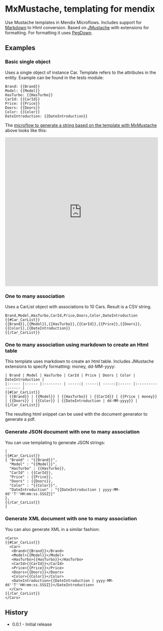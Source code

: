 # MxMustache, templating for mendix

Use Mustache templates in Mendix Microflows. Includes support for [Markdown][1] to Html conversion. Based on [JMustache][2] with
extensions for formatting. For formatting it uses [PegDown][3].

## Examples

### Basic single object

Uses a single object of instance Car. Template refers to the attributes in the entity. Example can be found in the tests module:

    Brand: {{Brand}}
    Model: {{Model}}
    HasTurbo: {{HasTurbo}}
    CarId: {{CarId}}
    Price: {{Price}}
    Doors: {{Doors}}
    Color: {{Color}}
    DateIntroduction: {{DateIntroduction}}

The [microflow to generate a string based on the template with MxMustache][4] above looks like this:

<iframe width='100%' height='491px' frameborder='0' src='https://modelshare.mendix.com/models/152dad95-7e3e-4ad5-ac68-7a1a7a1b4360/simple-mxmustache-example?embed=true' allowfullscreen></iframe>


  
### One to many association

Uses a CarList object with associations to 10 Cars. Result is a CSV string. 

    Brand,Model,HasTurbo,CarId,Price,Doors,Color,DateIntroduction
    {{#Car_CarList}}
    {{Brand}},{{Model}},{{HasTurbo}},{{CarId}},{{Price}},{{Doors}},{{Color}},{{DateIntroduction}}
    {{/Car_CarList}}

### One to many association using markdown to create an Html table

This template uses markdown to create an html table. Includes JMustache extensions to specify formatting: money, dd-MM-yyyy:

    | Brand | Model | HasTurbo | CarId | Price | Doors | Color | DateIntroduction |
    |:----- |:----- |:-------- | -----:| -----:| -----:|:----- |:---------------- |
    {{#Car_CarList}}
    | {{Brand}} | {{Model}} | {{HasTurbo}} | {{CarId}} | {{Price | money}} | {{Doors}} | {{Color}} | {{DateIntroduction | dd-MM-yyyy}} |
    {{/Car_CarList}}

The resulting html snippet can be used with the document generator to generate a pdf.

### Generate JSON document with one to many association

You can use templating to generate JSON strings:

    [
    {{#Car_CarList}}
    { "Brand" : "{{Brand}}",
      "Model" : "{{Model}}",
      "HasTurbo" : {{HasTurbo}},
      "CarId" : {{CarId}},
      "Price" : {{Price}},
      "Doors" : {{Doors}},
      "Color" : "{{Color}}",
      "DateIntroduction" : "{{DateIntroduction | yyyy-MM-dd''T''HH:mm:ss.SSSZ}}"
    },
    {{/Car_CarList}}
    ]

### Generate XML document with one to many association

You can also generate XML in a similar fashion:

    <Cars>
    {{#Car_CarList}}
      <Car>
       <Brand>{{Brand}}</Brand>
       <Model>{{Model}}</Model>
       <HasTurbo>{{HasTurbo}}</HasTurbo>
       <CarId>{{CarId}}</CarId>
       <Price>{{Price}}</Price>
       <Doors>{{Doors}}</Doors>
       <Color>{{Color}}</Color>
       <DateIntroduction>{{DateIntroduction | yyyy-MM-dd''T''HH:mm:ss.SSSZ}}</DateIntroduction>
      </Car>
    {{/Car_CarList}}
    </Cars>

## History

 * 0.0.1 - Initial release
 
 [1]: https://github.com/adam-p/markdown-here/wiki/Markdown-Cheatsheet
 [2]: https://github.com/samskivert/jmustache
 [3]: https://github.com/sirthias/pegdown/
 [4]: https://modelshare.mendix.com/models/152dad95-7e3e-4ad5-ac68-7a1a7a1b4360/simple-mxmustache-example

